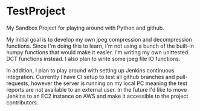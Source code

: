 # TestProject
My Sandbox Project for playing around with Python and github.

My initial goal is to develop my own jpeg compression and decompression functions.  Since I'm doing this to learn, I'm not using a bunch of the built-in numpy functions that would make it easier.  I'm writing my own unittested DCT functions instead.  I also plan to write some jpeg file IO functions.

In addition, I plan to play around with setting up Jenkins continuous integration.  Currently I have CI setup to test all github branches and pull-requests, however the server is running on my local PC meaning the test reports are not available to an external user.  In the future I'd like to move Jenkins to an EC2 instance on AWS and make it accessible to the project contributors.
